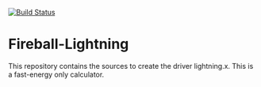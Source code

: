 [![Build Status](https://travis-ci.org/fireball-dft/fireball-lightning.svg?branch=master)](https://travis-ci.org/fireball-dft/fireball-lightning)

Fireball-Lightning
==================

This repository contains the sources to create the
driver lightning.x.
This is a fast-energy only calculator.
